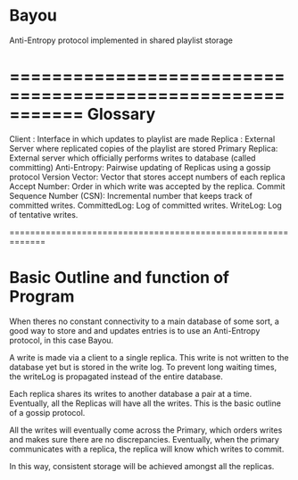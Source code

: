 Bayou
=====

Anti-Entropy protocol implemented in shared playlist storage

===========================================================
Glossary
==========================================================

Client : Interface in which updates to playlist are made
Replica : External Server where replicated copies of the playlist are stored
Primary Replica: External server which officially performs writes to database (called committing)
Anti-Entropy: Pairwise updating of Replicas using a gossip protocol
Version Vector: Vector that stores accept numbers of each replica
Accept Number: Order in which write was accepted by the replica.
Commit Sequence Number (CSN): Incremental number that keeps track of committed writes.
CommittedLog: Log of committed writes.
WriteLog: Log of tentative writes.

=============================================================

Basic Outline and function of Program
==================================================================

When theres no constant connectivity to a main database of some sort, a good way to store and and updates 
entries is to use an Anti-Entropy protocol, in this case Bayou.

A write is made via a client to a single replica. This write is not written to the database yet but is stored in the write log.
To prevent long waiting times, the writeLog is propagated instead of the entire database.

Each replica shares its writes to another database a pair at a time.
Eventually, all the Replicas will have all the writes. This is the basic outline of a gossip protocol.

All the writes will eventually come across the Primary, which orders writes and makes sure there are no discrepancies.
Eventually, when the primary communicates with a replica, the replica will know which writes to commit.

In this way, consistent storage will be achieved amongst all the replicas.
